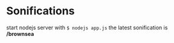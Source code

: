 # Sonifications
start nodejs server with
`$ nodejs app.js`
the latest sonification is **/brownsea**
